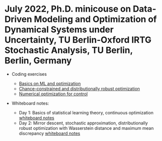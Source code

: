 # July 2022, Ph.D. minicouse on Data-Driven Modeling and Optimization of Dynamical Systems under Uncertainty, TU Berlin-Oxford IRTG Stochastic Analysis, TU Berlin, Berlin, Germany

  - Coding exercises
    - [Basics on ML and optimization](https://github.com/jj-zhu/berlin-oxford-minicourse-opt-ml-2022)
    - [Chance-constrained and distributionally robust optimization](https://github.com/yasnem/CC_Tutorial_TUB_Oxford)
    - [Numerical optimization for control](https://github.com/Xapavlov/mpc_tutorial)

  - Whiteboard notes:
    - Day 1: Basics of statistical learning theory, continuous optimization [whiteboard notes](https://github.com/jj-zhu/jj-zhu.github.io/blob/master/file/tub-oxford-day-1.pdf)
    - Day 2: Mirror descent, stochastic approximation, distributionally robust optimization with Wasserstein distance and maximum mean discrepancy [whiteboard notes](https://github.com/jj-zhu/jj-zhu.github.io/blob/master/file/tub-oxford-day-2.pdf)

